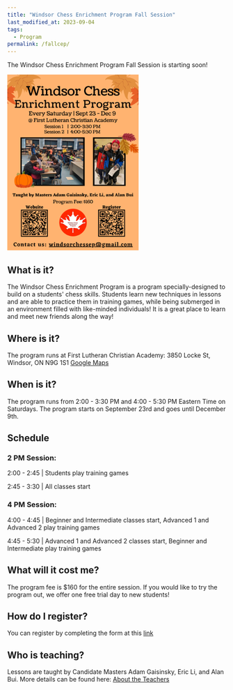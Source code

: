 ```yaml
---
title: "Windsor Chess Enrichment Program Fall Session"
last_modified_at: 2023-09-04
tags:
  - Program
permalink: /fallcep/
---
```


The Windsor Chess Enrichment Program Fall Session is starting soon! 

<img src="/assets/images/WindsorCEPFall.png" alt="Program Flyer" height = "60%" width = "60%"> 

<h2>What is it?</h2>

The Windsor Chess Enrichment Program is a program specially-designed to build on a students' chess skills. Students learn new techniques in lessons and are able to practice them in training games, while being submerged in an environment filled with like-minded individuals! It is a great place to learn and meet new friends along the way!

<h2>Where is it?</h2>

The program runs at First Lutheran Christian Academy: 3850 Locke St, Windsor, ON N9G 1S1 
<a href="https://goo.gl/maps/YyF3MtTgnUew8BHx7">Google Maps </a>

<h2>When is it?</h2>

The program runs from 2:00 - 3:30 PM and 4:00 - 5:30 PM Eastern Time on Saturdays. The program starts on September 23rd and goes until December 9th.

<h2>Schedule</h2>

<h3>2 PM Session:</h3>

<p>2:00 - 2:45 | Students play training games </p>

<p>2:45 - 3:30 | All classes start </p>

<h3>4 PM Session:</h3>

<p>4:00 - 4:45 | Beginner and Intermediate classes start, Advanced 1 and Advanced 2 play training games</p>

<p>4:45 - 5:30 | Advanced 1 and Advanced 2 classes start, Beginner and Intermediate play training games</p>

<h2>What will it cost me?</h2>

The program fee is $160 for the entire session. If you would like to try the program out, we offer one free trial day to new students!

<h2>How do I register?</h2>

You can register by completing the form at this [link](https://forms.gle/UpQjqJRF9QceRjth6)

<h2>Who is teaching?</h2>

Lessons are taught by Candidate Masters Adam Gaisinsky, Eric Li, and Alan Bui. More details can be found here: <a href = "/about/#adam-gaisinsky">About the Teachers</a>